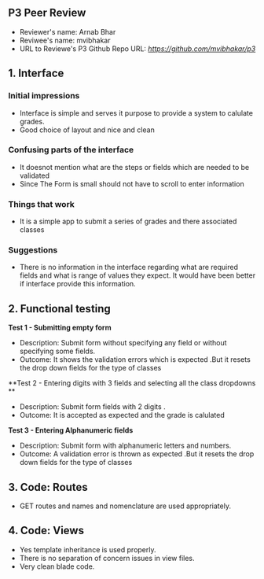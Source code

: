 ## P3 Peer Review 

+ Reviewer's name: Arnab Bhar
+ Reviwee's name: mvibhakar
+ URL to Reviewe's P3 Github Repo URL: *https://github.com/mvibhakar/p3*

## 1. Interface

### Initial impressions

+ Interface is simple and serves it purpose to provide a system to calulate grades.
+ Good choice of layout and nice and clean 

### Confusing parts of the interface

+ It doesnot mention what are the steps or fields which are needed to be validated 
+ Since The Form is small should not have to scroll to enter information 

### Things that work

+ It is a simple app to submit a series of grades and there associated classes 

### Suggestions

+ There is no information in the interface regarding what are required fields and what is range of values they expect. It would have been better if interface provide this information.


## 2. Functional testing

**Test 1 - Submitting empty form**
+ Description: Submit form without specifying any field or without specifying some fields.
+ Outcome: It shows the validation errors which is expected .But it resets the drop down fields for the type of classes

**Test 2 - Entering digits with 3 fields and selecting all the  class dropdowns **
+ Description: Submit form fields with 2 digits .
+ Outcome: It is accepted as expected and the grade is calulated 

**Test 3 - Entering Alphanumeric fields**
+ Description: Submit form with alphanumeric letters and numbers.
+ Outcome: A validation error is thrown as expected  .But it resets the drop down fields for the type of classes

## 3. Code: Routes
 + GET routes and names and nomenclature are used appropriately.

## 4. Code: Views
+ Yes template inheritance is used properly.
+ There is no separation of concern issues in view files.
+ Very clean blade code.